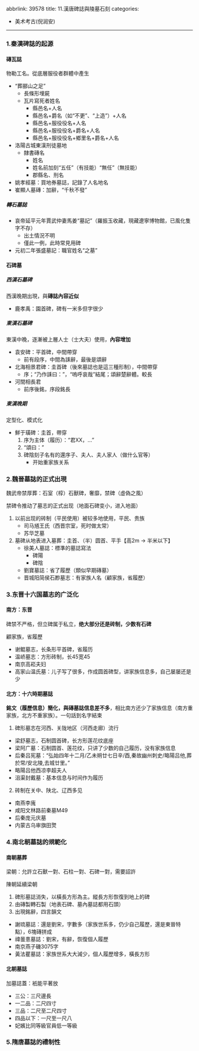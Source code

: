 abbrlink: 39578
title: 11.漢唐碑誌與陵墓石刻
categories:
  - 美术考古(倪润安)
---
### 1.秦漢碑誌的起源

#### 磚瓦誌

物勒工名。從底層服役者群體中產生

- “葬郦山之足”
	- 長條形埋屍
	- 瓦片寫死者姓名
		- 縣邑名+人名
		- 縣邑名+爵名（如“不更”、“上造”）+人名
		- 縣邑名+服役役名+人名
		- 縣邑名+服役役名+爵名+人名
		- 縣邑名+服役役名+鄉里名+爵名+人名
- 洛陽古城東漢刑徒墓地
	- 隸書磚名
		- 姓名
		- 姓名前加刻“五任”（有技能）“無任”（無技能）
		- 郡縣名、刑名
- 姚孝經墓：買地券墓誌，記錄了人名地名
- 崔顯人墓磚：加辭，“千秋不發”

##### 轉石墓誌

- 哀帝延平元年賈武仲妻馬姜“墓記”（羅振玉收藏，現藏遼寧博物館，已風化隻字不存）
	- 出土情況不明
	- 僅此一例，此時常見用碑
- 元初二年張盛墓記：職官姓名“之墓”

#### 石碑墓

##### 西漢石墓碑

西漢晚期出現，與**磚誌內容近似**

- 鹿孝禹：園首碑，碑有一米多但字很少

##### 東漢石墓碑

東漢中晚，逐漸被上層人士（士大夫）使用，**內容增加**

- 袁安碑：平首碑，中間帶穿
	- 前有段序，中間為誄辭，最後是頌辭
- 北海相景君碑：圭首碑（後來墓誌也是這三種形制），中間帶穿
	- 序；“乃作誄曰：”，“嗚呼哀哉”結尾；頌辭楚辭體。較長
- 河間相長君
	- 前序後銘，序段銘長

##### 東漢晚期

定型化、模式化

- 鮮于璜碑：圭首，帶穿
	1. 序为主体（履历）：“君XX，...”
	2. “頌曰：”
	3. 碑陰刻子名有的還序子、夫人、夫人家人（做什么官等）
    	- 开始重家族关系

### 2.魏晉墓誌的正式出現

魏武帝禁厚葬：石室（椁）石獸碑，奢靡，禁碑（虛偽之風）

禁碑令推动了墓志的正式出现（地面石碑变小，进入地面）

1. 以前出现的砖制（平民使用）被较多地使用，平民、贵族
    - 司马馗王氏（西晋宗室，死时做太常）
    - 苏华芝墓
2. 墓碑从地表进入墓葬：圭首、（半）圆首、平手【高2m -> 半米以下】
    - 徐美人墓誌：標準的墓誌寫法
    	- 碑陽
    	- 碑陰
    - 劉寶墓誌：省了履歷（類似早期磚墓）
    - 晋城阳简侯石尠墓志：有家族人名（顧家族，省履歷）

### 3.东晋十六国墓志的广泛化

#### 南方：东晋

碑禁不严格，但立碑属于私立，**绝大部分还是砖制，少数有石碑**

顧家族，省履歷

- 谢鲲墓志，长条形平首碑，省履历
- 温峤墓志：方形砖制，长45宽45
- 南京高崧夫妇
- 高家山温氏墓：儿子写了很多，作成圆首碑型，讲家族信息多，自己屡屡还是少

#### 北方：十六時期墓誌

**銘文（履歷信息）簡化，與磚墓誌信息差不多**，相比南方还少了家族信息（南方重家族，北方不重家族）。一句話到名字結束

1. 碑形墓志在河西、关陇地区（河西走廊）流行
  - 梁舒墓志，石制圆首碑，长方形莲花纹底座
  - 梁阿广墓：石制圆首、莲花纹，只讲了少数的自己履历，没有家族信息
  - 后秦吕宪墓：“弘始四年十二月/乙未朔廿七日辛/酉,秦故幽州刺史/略陽吕他,葬於常/安北陵,去城廿里。”
  - 略陽吕他西凉李超夫人
  - 沮渠封戴墓：基本信息与时间作为履历
2. 砖制在关中、陕北、辽西多见
  - 南燕李廆
  - 咸阳文林路前秦墓M49
  - 后秦庞元庆墓
  - 内蒙古乌审旗田煛

### 4.南北朝墓誌的規範化

#### 南朝墓葬

梁朝：允許立石獸一對、石柱一對、石碑一對，需要詔許

陳朝延續梁朝

1. 碑形墓誌消失，以橫長方形為主。縱長方形恢復到地上的碑
2. 由磚製轉石製（地表石碑、墓內墓誌都用石頭）
1. 出現銘辭，四言韻文

- 謝琉墓誌：還是劉宋，字數多（家族世系多，仍少自己履歷，還是東晉特點），6塊磚拼成
- 禕曇憙墓誌：劉宋，有辭，恢復個人履歷
- 南京燕子磯3075字
- 黃法瞿墓誌：家族世系大大減少，個人履歷增多，橫長方形

#### 北朝墓誌

加墓誌蓋：衹能平著放

- 三公：三尺邊長
- 一二品：二尺四寸
- 三品：二尺至二尺四寸
- 四品以下：一尺至一尺八
- 妃嬪比同等級官員低一等級

### 5.隋唐墓誌的禮制性